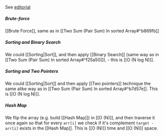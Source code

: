 See [editorial](https://www.geeksforgeeks.org/check-if-pair-with-given-sum-exists-in-array/)

##### Brute-force

[[Brute Force]], same as in [[Two Sum (Pair Sum) In sorted Array#^b869fb]]

##### Sorting and Binary Search

We could [[Sorting|Sort]], and then apply [[Binary Search]] (same way as in [[Two Sum (Pair Sum) In sorted Array#^f25a50]]), - this is [[O (N log N)]].

##### Sorting and Two Pointers

We could [[Sorting|Sort]] and then apply [[Two pointers]] technique the same alike way as in [[Two Sum (Pair Sum) In sorted Array#^b7d57e]]. This is [[O (N log N)]].

##### Hash Map

We flip the array (e.g. build [[Hash Map]]) in [[O (N)]], and then traverse it once again so that for every `arr[i]` we check if it's complement `target - arr[i]` exists in the [[Hash Map]]. This is [[O (N)]] time and [[O (N)]] space.
